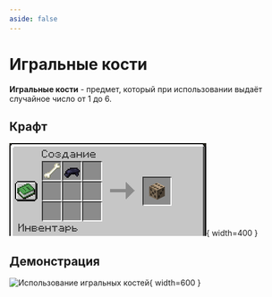 ```yaml
---
aside: false
---
```


# Игральные кости

<ItemCard>
<Card style="overflow: hidden;" class="m-0">
    <template #header>
        <Image alt="user header" src="/assets/bestiary/items/dice.png" width="40%"/>
    </template>
    <template #title>Игральные кости</template>
    <template #content>
      <Divider />
      <h3>Получение:</h3>
      <ul>
      <li>Крафт</li>
      </ul>
      <Divider />
      <p>Текстура: bykkake747</p>
    </template>
</Card>
</ItemCard>

**Игральные кости** - предмет, который при использовании выдаёт случайное число от 1 до 6.

## Крафт

![Крафт игральных костей](/assets/bestiary/crafts/dice_craft.png){ width=400 }

## Демонстрация

![Использование игральных костей](/assets/bestiary/items/dice_demo.gif){ width=600 }